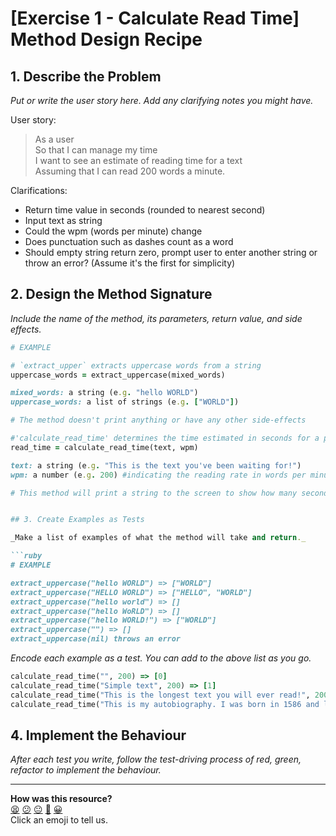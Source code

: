 # [Exercise 1 - Calculate Read Time] Method Design Recipe

## 1. Describe the Problem
_Put or write the user story here. Add any clarifying notes you might have._

User story:
> As a user
<br/>So that I can manage my time
<br/>I want to see an estimate of reading time for a text
<br/>Assuming that I can read 200 words a minute.

Clarifications:
* Return time value in seconds (rounded to nearest second)
* Input text as string
* Could the wpm (words per minute) change
* Does punctuation such as dashes count as a word
* Should empty string return zero, prompt user to enter another string or throw an error? (Assume it's the first for simplicity)

## 2. Design the Method Signature

_Include the name of the method, its parameters, return value, and side effects._

```ruby
# EXAMPLE

# `extract_upper` extracts uppercase words from a string
uppercase_words = extract_uppercase(mixed_words)

mixed_words: a string (e.g. "hello WORLD")
uppercase_words: a list of strings (e.g. ["WORLD"])

# The method doesn't print anything or have any other side-effects
```

```ruby
#'calculate_read_time' determines the time estimated in seconds for a person to read a text based on their reading rate (words per minute)
read_time = calculate_read_time(text, wpm)

text: a string (e.g. "This is the text you've been waiting for!")
wpm: a number (e.g. 200) #indicating the reading rate in words per minute

# This method will print a string to the screen to show how many seconds it's estimates the read time to be. It won't have any other side-effects.


## 3. Create Examples as Tests

_Make a list of examples of what the method will take and return._

```ruby
# EXAMPLE

extract_uppercase("hello WORLD") => ["WORLD"]
extract_uppercase("HELLO WORLD") => ["HELLO", "WORLD"]
extract_uppercase("hello world") => []
extract_uppercase("hello WoRLD") => []
extract_uppercase("hello WORLD!") => ["WORLD"]
extract_uppercase("") => []
extract_uppercase(nil) throws an error
```

_Encode each example as a test. You can add to the above list as you go._

```ruby
calculate_read_time("", 200) => [0]
calculate_read_time("Simple text", 200) => [1]
calculate_read_time("This is the longest text you will ever read!", 200) => [3]
calculate_read_time("This is my autobiography. I was born in 1586 and lived in a cottage by a river - the River Blob. Then left when I was fifty years old...", 200) => [7] 
```

## 4. Implement the Behaviour

_After each test you write, follow the test-driving process of red, green, refactor to implement the behaviour._


<!-- BEGIN GENERATED SECTION DO NOT EDIT -->

---

**How was this resource?**  
[😫](https://airtable.com/shrUJ3t7KLMqVRFKR?prefill_Repository=makersacademy%2Fgolden-square&prefill_File=resources%2Fsingle_method_recipe_template.md&prefill_Sentiment=😫) [😕](https://airtable.com/shrUJ3t7KLMqVRFKR?prefill_Repository=makersacademy%2Fgolden-square&prefill_File=resources%2Fsingle_method_recipe_template.md&prefill_Sentiment=😕) [😐](https://airtable.com/shrUJ3t7KLMqVRFKR?prefill_Repository=makersacademy%2Fgolden-square&prefill_File=resources%2Fsingle_method_recipe_template.md&prefill_Sentiment=😐) [🙂](https://airtable.com/shrUJ3t7KLMqVRFKR?prefill_Repository=makersacademy%2Fgolden-square&prefill_File=resources%2Fsingle_method_recipe_template.md&prefill_Sentiment=🙂) [😀](https://airtable.com/shrUJ3t7KLMqVRFKR?prefill_Repository=makersacademy%2Fgolden-square&prefill_File=resources%2Fsingle_method_recipe_template.md&prefill_Sentiment=😀)  
Click an emoji to tell us.

<!-- END GENERATED SECTION DO NOT EDIT -->